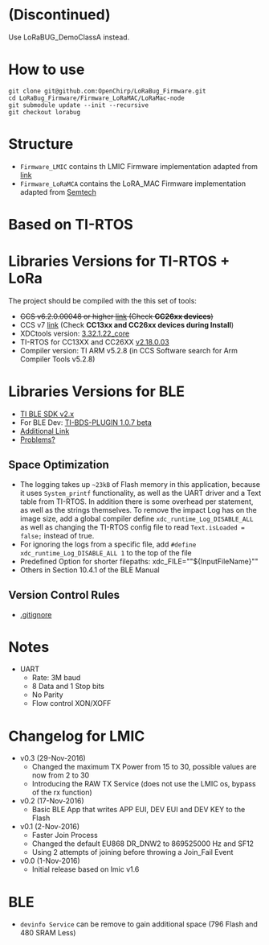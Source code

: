 # (Discontinued) 
 Use LoRaBUG_DemoClassA instead.


# How to use
```
git clone git@github.com:OpenChirp/LoRaBug_Firmware.git
cd LoRaBug_Firmware/Firmware_LoRaMAC/LoRaMac-node
git submodule update --init --recursive
git checkout lorabug
```


# Structure
* ```Firmware_LMIC``` contains th LMIC Firmware implementation adapted from [link](https://github.com/matthijskooijman/arduino-lmic)
* ```Firmware_LoRaMCA``` contains the LoRA_MAC Firmware implementation adapted from [Semtech](https://github.com/Lora-net/LoRaMac-node)

# Based on TI-RTOS
# Libraries Versions for TI-RTOS + LoRa
The project should be compiled with the this set of tools:
* ~~CCS v6.2.0.00048 or higher [link](http://www.ti.com/tool/ccstudio) (Check **CC26xx devices**)~~
* CCS v7 [link](http://processors.wiki.ti.com/index.php/Download_CCS) (Check **CC13xx and CC26xx devices during Install**)
* XDCtools version: [3.32.1.22_core](http://software-dl.ti.com/dsps/dsps_public_sw/sdo_sb/targetcontent/index.html)
* TI-RTOS for CC13XX and CC26XX [v2.18.0.03](http://software-dl.ti.com/dsps/dsps_public_sw/sdo_sb/targetcontent/tirtos/index.html)
* Compiler version: TI ARM v5.2.8 (in CCS Software search for Arm Compiler Tools v5.2.8)

# Libraries Versions for BLE
* [TI BLE SDK v2.x](http://www.ti.com/tool/ble-stack?DCMP=wbu-blestack&HQS=ble-stack)
* For BLE Dev: [TI-BDS-PLUGIN 1.0.7 beta](http://software-dl.ti.com/lprf/bds/ti-bds-plugin.html)
* [Additional Link](http://software-dl.ti.com/lprf/simplelink_academy/overview.html#introduction)
* [Problems?](http://processors.wiki.ti.com/index.php/CC2640_Porting_Projects#Porting_BLEv2.2.0_Projects_to_BLEv2.2.1)

## Space Optimization
* The logging takes up ```~23kB``` of Flash memory in this application, because it uses ```System_printf``` functionality, as well as the UART driver and a Text table from TI-RTOS. In addition there is some overhead per statement, as well as the strings themselves. To remove the impact Log has on the image size, add a global compiler define ```xdc_runtime_Log_DISABLE_ALL``` as well as changing the TI-RTOS config file to read ```Text.isLoaded = false;``` instead of true.
* For ignoring the logs from a specific file,  add ```#define xdc_runtime_Log_DISABLE_ALL 1``` to the top of the file
* Predefined Option for shorter filepaths: xdc_FILE="\"${InputFileName}\""
* Others in Section 10.4.1  of the BLE Manual

## Version Control Rules
* [.gitignore](http://processors.wiki.ti.com/index.php/Source_control_with_CCS)

# Notes

* UART
  * Rate: 3M baud
  * 8 Data and 1 Stop bits
  * No Parity
  * Flow control XON/XOFF

# Changelog for LMIC
* v0.3 (29-Nov-2016)
  * Changed the maximum TX Power from 15 to 30, possible values are now from 2 to 30 
  * Introducing the RAW TX Service (does not use the LMIC os, bypass of the rx function) 
* v0.2 (17-Nov-2016)
  * Basic BLE App that writes APP EUI, DEV EUI and DEV KEY to the Flash
* v0.1 (2-Nov-2016)
  * Faster Join Process
  * Changed the default EU868 DR_DNW2 to 869525000 Hz and SF12
  * Using 2 attempts of joining before throwing a Join_Fail Event
* v0.0 (1-Nov-2016)
  * Initial release based on lmic v1.6

# BLE
* ```devinfo Service``` can be remove to gain additional space (796 Flash and 480 SRAM Less)
